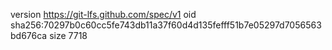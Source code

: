 version https://git-lfs.github.com/spec/v1
oid sha256:70297b0c60cc5fe743db11a37f60d4d135fefff51b7e05297d7056563bd676ca
size 7718
